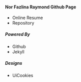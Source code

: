 #### Nor Fazlina Raymond Github Page

- Online Resume
- Repository

##### Powered By

- Github
- Jekyll

##### Designs

- UiCookies
